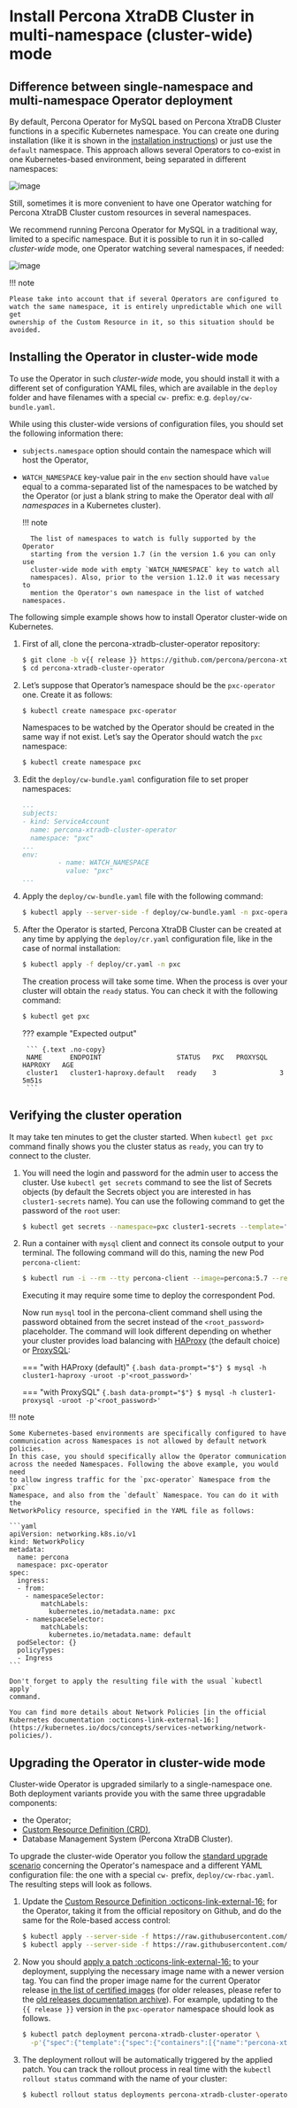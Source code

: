 # Install Percona XtraDB Cluster in multi-namespace (cluster-wide) mode

## Difference between single-namespace and multi-namespace Operator deployment

By default, Percona Operator for MySQL based on Percona XtraDB Cluster functions in a specific Kubernetes
namespace. You can create one during installation (like it is shown in the
[installation instructions](kubernetes.md#install-kubernetes)) or just use the `default`
namespace. This approach allows several Operators to co-exist in one
Kubernetes-based environment, being separated in different namespaces:

![image](assets/images/cluster-wide-1.png)

Still, sometimes it is more convenient to have one Operator watching for
Percona XtraDB Cluster custom resources in several namespaces.

We recommend running Percona Operator for MySQL in a traditional way,
limited to a specific namespace. But it is possible to run it in so-called
*cluster-wide* mode, one Operator watching several namespaces, if needed:

![image](assets/images/cluster-wide-2.png)

!!! note

    Please take into account that if several Operators are configured to
    watch the same namespace, it is entirely unpredictable which one will get
    ownership of the Custom Resource in it, so this situation should be avoided.

## Installing the Operator in cluster-wide mode

To use the Operator in such *cluster-wide* mode, you should install it with a
different set of configuration YAML files, which are available in the `deploy`
folder and have filenames with a special `cw-` prefix: e.g.
`deploy/cw-bundle.yaml`.

While using this cluster-wide versions of configuration files, you should set
the following information there:

* `subjects.namespace` option should contain the namespace which will host
    the Operator,
* `WATCH_NAMESPACE` key-value pair in the `env` section should have
    `value` equal to a  comma-separated list of the namespaces to be watched by
    the Operator (or just a blank string to make the Operator deal with
    *all namespaces* in a Kubernetes cluster).

    !!! note

        The list of namespaces to watch is fully supported by the Operator
        starting from the version 1.7 (in the version 1.6 you can only use
        cluster-wide mode with empty `WATCH_NAMESPACE` key to watch all
        namespaces). Also, prior to the version 1.12.0 it was necessary to
        mention the Operator's own namespace in the list of watched namespaces.

The following simple example shows how to install Operator cluster-wide on
Kubernetes.


1. First of all, clone the percona-xtradb-cluster-operator repository:

    ``` {.bash data-prompt="$" }
    $ git clone -b v{{ release }} https://github.com/percona/percona-xtradb-cluster-operator
    $ cd percona-xtradb-cluster-operator
    ```

2. Let’s suppose that Operator’s namespace should be the `pxc-operator` one.
    Create it as follows:

    ``` {.bash data-prompt="$" }
    $ kubectl create namespace pxc-operator
    ```

    Namespaces to be watched by the Operator should be created in the same way
    if not exist. Let’s say the Operator should watch the `pxc` namespace:

    ``` {.bash data-prompt="$" }
    $ kubectl create namespace pxc
    ```

3. Edit the ``deploy/cw-bundle.yaml`` configuration file to set proper
    namespaces:

    ```yaml
    ...
    subjects:
    - kind: ServiceAccount
      name: percona-xtradb-cluster-operator
      namespace: "pxc"
    ...
    env:
             - name: WATCH_NAMESPACE
               value: "pxc"
    ...
    ```

4. Apply the `deploy/cw-bundle.yaml` file with the following command:

    ``` {.bash data-prompt="$" }
    $ kubectl apply --server-side -f deploy/cw-bundle.yaml -n pxc-operator
    ```

5. After the Operator is started, Percona XtraDB Cluster can be created at any
    time by applying the `deploy/cr.yaml` configuration file, like in the case
    of normal installation:

    ``` {.bash data-prompt="$" }
    $ kubectl apply -f deploy/cr.yaml -n pxc
    ```

    The creation process will take some time. When the process is over your
    cluster will obtain the `ready` status. You can check it with the following
    command:

    ``` {.bash data-prompt="$" }
    $ kubectl get pxc
    ```

    ??? example "Expected output"

        ``` {.text .no-copy}
        NAME       ENDPOINT                   STATUS   PXC   PROXYSQL   HAPROXY   AGE
        cluster1   cluster1-haproxy.default   ready    3                3         5m51s
        ```

## Verifying the cluster operation

It may take ten minutes to get the cluster started. When `kubectl get pxc`
command finally shows you the cluster status as `ready`, you can try to connect
to the cluster.

1. You will need the login and password for the admin user to access the
    cluster. Use `kubectl get secrets` command to see the list of Secrets
    objects (by default the Secrets object you are interested in has
    `cluster1-secrets` name).
    You can use the following command to get the password of the `root`
    user:
    
    ``` {.bash data-prompt="$" }
    $ kubectl get secrets --namespace=pxc cluster1-secrets --template='{{"{{"}}.data.root | base64decode{{"}}"}}{{"{{"}}"\n"{{"}}"}}'
    ```

2. Run a container with `mysql` client and connect its console output to your
    terminal. The following command will do this, naming the new Pod
    `percona-client`:

    ```{.bash data-prompt="$"}
    $ kubectl run -i --rm --tty percona-client --image=percona:5.7 --restart=Never --env="POD_NAMESPACE=pxc" -- bash -il
    ```
    
    Executing it may require some time to deploy the correspondent Pod.
    
    Now run `mysql` tool in the percona-client command shell using the password
    obtained from the secret instead of the `<root_password>` placeholder. The 
    command will look different depending on whether your cluster provides load
    balancing with [HAProxy](haproxy-conf.md) (the default choice) or
    [ProxySQL](proxysql-conf.md):

    === "with HAProxy (default)"
        ```{.bash data-prompt="$"}
        $ mysql -h cluster1-haproxy -uroot -p'<root_password>'
        ```

    === "with ProxySQL"
        ```{.bash data-prompt="$"}
        $ mysql -h cluster1-proxysql -uroot -p'<root_password>'
        ```

!!! note 

    Some Kubernetes-based environments are specifically configured to have
    communication across Namespaces is not allowed by default network policies.
    In this case, you should specifically allow the Operator communication
    across the needed Namespaces. Following the above example, you would need
    to allow ingress traffic for the `pxc-operator` Namespace from the `pxc`
    Namespace, and also from the `default` Namespace. You can do it with the
    NetworkPolicy resource, specified in the YAML file as follows:
    
    ```yaml
    apiVersion: networking.k8s.io/v1
    kind: NetworkPolicy
    metadata:
      name: percona
      namespace: pxc-operator
    spec:
      ingress:
      - from:
        - namespaceSelector:
            matchLabels:
              kubernetes.io/metadata.name: pxc
        - namespaceSelector:
            matchLabels:
              kubernetes.io/metadata.name: default
      podSelector: {}
      policyTypes:
      - Ingress
    ```
    
    Don't forget to apply the resulting file with the usual `kubectl apply`
    command.

    You can find more details about Network Policies [in the official Kubernetes documentation :octicons-link-external-16:](https://kubernetes.io/docs/concepts/services-networking/network-policies/). 

## Upgrading the Operator in cluster-wide mode

Cluster-wide Operator is upgraded similarly to a single-namespace one. Both deployment variants provide you with the same three upgradable components:

* the Operator;
* [Custom Resource Definition (CRD)](operator.md),
* Database Management System (Percona XtraDB Cluster).
 
To upgrade the cluster-wide Operator you follow the [standard upgrade scenario](update.md#upgrading-the-operator-and-crd) concerning the Operator's namespace and a different YAML configuration file: the one with a special `cw-` prefix, `deploy/cw-rbac.yaml`. The resulting steps will look as follows.

1. Update the [Custom Resource Definition :octicons-link-external-16:](https://kubernetes.io/docs/concepts/extend-kubernetes/api-extension/custom-resources/)
    for the Operator, taking it from the official repository on Github, and do
    the same for the Role-based access control:

    ``` {.bash data-prompt="$" }
    $ kubectl apply --server-side -f https://raw.githubusercontent.com/percona/percona-xtradb-cluster-operator/v{{ release }}/deploy/crd.yaml
    $ kubectl apply --server-side -f https://raw.githubusercontent.com/percona/percona-xtradb-cluster-operator/v{{ release }}/deploy/cw-rbac.yaml
    ```

2. Now you should [apply a patch :octicons-link-external-16:](https://kubernetes.io/docs/tasks/run-application/update-api-object-kubectl-patch/) to your
    deployment, supplying the necessary image name with a newer version tag. You can find the proper
    image name for the current Operator release [in the list of certified images](images.md#custom-registry-images)
    (for older releases, please refer to the [old releases documentation archive](archive.md)).
    For example, updating to the `{{ release }}` version in the `pxc-operator` namespace should look as
    follows.

    ``` {.bash data-prompt="$" }
    $ kubectl patch deployment percona-xtradb-cluster-operator \
      -p'{"spec":{"template":{"spec":{"containers":[{"name":"percona-xtradb-cluster-operator","image":"percona/percona-xtradb-cluster-operator:{{ release }}"}]}}}}' -n pxc-operator
    ```

3. The deployment rollout will be automatically triggered by the applied patch.
    You can track the rollout process in real time with the
    `kubectl rollout status` command with the name of your cluster:

    ``` {.bash data-prompt="$" }
    $ kubectl rollout status deployments percona-xtradb-cluster-operator -n pxc-operator
    ```
